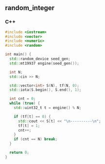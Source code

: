 ## random_integer
### C++
```cpp
#include <iostream>
#include <vector>
#include <numeric>
#include <random>

int main() {
  std::random_device seed_gen;
  std::mt19937 engine(seed_gen());

  int N;
  std::cin >> N;

  std::vector<int> S(N), tf(N, 0);
  std::iota(S.begin(), S.end(), 1);

  int cnt = 0;
  while (true) {
    std::uint32_t t = engine() % N;

    if (tf[t] == 0) {
      std::cout << S[t] << "\n----------\n";
      tf[t] = 1;
      cnt++;
    }
    if (cnt == N) break;
  }

  return 0;
}
```

<style>
  #ccby4, #p_list {
    display: none;
  }
</style>

